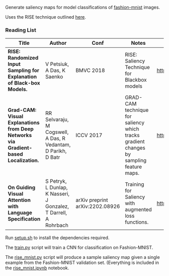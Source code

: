 Generate saliency maps for model classifications of [fashion-mnist](https://github.com/zalandoresearch/fashion-mnist) images.

Uses the RISE technique outlined [here](https://github.com/eclique/RISE).


### Reading List

Title | Author | Conf | Notes | Link
----- | ------ | ---- | ----- | ----
**RISE: Randomized Input Sampling for Explanation of Black-box Models.** | V Petsiuk, A Das, K Saenko  | BMVC 2018 | RISE: Saliency Technique for Blackbox models | http://arxiv.org/abs/1806.07421
**Grad-CAM: Visual Explanations from Deep Networks via Gradient-based Localization.** | RR Selvaraju, M Cogswell, A Das, R Vedantam, D Parikh, D Batr | ICCV 2017 | GRAD-CAM technique for saliency which tracks gradient changes by sampling feature maps. | https://arxiv.org/pdf/1610.02391.pdf |
| **On Guiding Visual Attention with Language Specification** | S Petryk, L Dunlap, K Nasseri, J Gonzalez, T Darrell, A Rohrbach | arXiv preprint arXiv:2202.08926 | Training for Saliency with augmented loss functions. | https://arxiv.org/pdf/2202.08926.pdf |

Run [setup.sh](https://github.com/dwil2444/DNN_Attention/blob/master/setup.sh) to install the dependencies required.

The [train.py](https://github.com/dwil2444/DNN_Attention/blob/master/train.py) script will 
train a CNN for classification on Fashion-MNIST. 

The [rise_mnist.py](https://github.com/dwil2444/DNN_Attention/blob/master/rise_mnist.py) script
will produce a sample saliency map given a single example from the Fashion-MNIST
validation set. (Everything is included in the [rise_mnist.ipynb](https://github.com/dwil2444/DNN_Attention/blob/master/rise_mnist.ipynb) notebook.